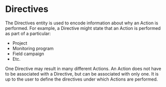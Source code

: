 Directives
==========

The Directives entity is used to encode information about why an Action is performed.  For example, a Directive might state that an Action is performed as part of a particular:

* Project
* Monitoring program
* Field campaign
* Etc.

One Directive may result in many different Actions.  An Action does not have to  be associated with a Directive, but can be associated with only one.  It is up to the user to define the directives under which Actions are performed.